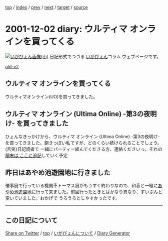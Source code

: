 [top](../index.html) 
 / [index](index.html) 
 / [prev](ig011130.html) 
 / [next](ig011204.html) 
 / [target](https://igapyon.github.io/diary/2001/ig011202.html) 
 / [source](https://github.com/igapyon/diary/blob/gh-pages/2001/ig011202.src.md) 

2001-12-02 diary: ウルティマ オンラインを買ってくる
=====================================================================================================
[![いがぴょん画像(小)](https://igapyon.github.io/diary/images/iga200306s.jpg "いがぴょん")](https://igapyon.github.io/diary/memo/memoigapyon.html) 日記形式でつづる [いがぴょん](https://igapyon.github.io/diary/memo/memoigapyon.html)コラム ウェブページです。

[old-v2](ig011202-orig.html)

## ウルティマ オンラインを買ってくる

ウルティマオンライン(UO)を買ってきました。


## ウルティマ オンライン (Ultima Online) -第3の夜明け- を買ってきました

ひょんなきっかけから、ウルティマ オンライン (Ultima Online) -第3の夜明け-を買ってきました。飽きっぽい私ですが、どのくらい続けられることでしょう。(苦笑)日記読者で 一緒にパーティー組んでくださる方、連絡くださいっ。それの[顛末は ここに追記](../memo/memogameuo.html)していく予定

## 昨日はあやめ池遊園地に行きました

催事展で行っている機関車トーマス展がもうすぐ終わりなので、和音と一緒に[あやめ池遊園地](http://www.ayameike.co.jp/index.html)に行って来ました。前回行ったときとはかなり異なり、ずいぶんと空いていました。おかげで うろうろとしやすかったです。


----------------------------------------------------------------------------------------------------

## この日記について

[Share on Twitter](https://twitter.com/intent/tweet?hashtags=igapyon%2Cdiary%2C%E3%81%84%E3%81%8C%E3%81%B4%E3%82%87%E3%82%93&text=%E3%82%A6%E3%83%AB%E3%83%86%E3%82%A3%E3%83%9E+%E3%82%AA%E3%83%B3%E3%83%A9%E3%82%A4%E3%83%B3%E3%82%92%E8%B2%B7%E3%81%A3%E3%81%A6%E3%81%8F%E3%82%8B&url=https%3A%2F%2Figapyon.github.io%2Fdiary%2F2001%2Fig011202.html) / [top](../index.html) / [いがぴょんについて](https://igapyon.github.io/diary/memo/memoigapyon.html) / [Diary Generator](https://github.com/igapyon/igapyonv3)
